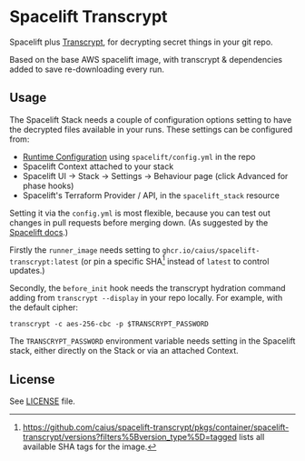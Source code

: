 # Spacelift Transcrypt

Spacelift plus [Transcrypt][], for decrypting secret things in your git repo.

[Transcrypt]: https://github.com/elasticdog/transcrypt

Based on the base AWS spacelift image, with transcrypt & dependencies added to save re-downloading every run.

## Usage

The Spacelift Stack needs a couple of configuration options setting to have the decrypted files available in your runs. These settings can be configured from:

- [Runtime Configuration] using `spacelift/config.yml` in the repo
- Spacelift Context attached to your stack
- Spacelift UI -> Stack -> Settings -> Behaviour page (click Advanced for phase hooks)
- Spacelift's Terraform Provider / API, in the `spacelift_stack` resource

[Runtime Configuration]: https://docs.spacelift.io/concepts/configuration/runtime-configuration/

Setting it via the `config.yml` is most flexible, because you can test out changes in pull requests before merging down. (As suggested by the [Spacelift docs][runtime config suggestion].)

[runtime config suggestion]: https://docs.spacelift.io/concepts/configuration/runtime-configuration/#purpose-of-runtime-configuration

Firstly the `runner_image` needs setting to `ghcr.io/caius/spacelift-transcrypt:latest` (or pin a specific SHA[^1] instead of `latest` to control updates.)

[^1]: <https://github.com/caius/spacelift-transcrypt/pkgs/container/spacelift-transcrypt/versions?filters%5Bversion_type%5D=tagged> lists all available SHA tags for the image.

Secondly, the `before_init` hook needs the transcrypt hydration command adding from `transcrypt --display` in your repo locally. For example, with the default cipher:

```shell
transcrypt -c aes-256-cbc -p $TRANSCRYPT_PASSWORD
```

The `TRANSCRYPT_PASSWORD` environment variable needs setting in the Spacelift stack, either directly on the Stack or via an attached Context.

## License

See [LICENSE](./LICENSE) file.
